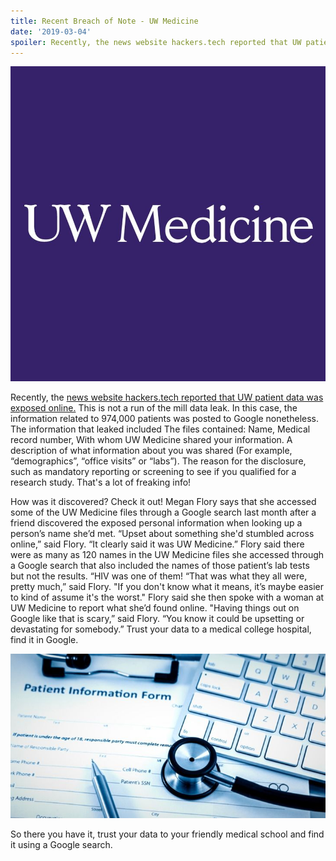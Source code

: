```yaml
---
title: Recent Breach of Note - UW Medicine
date: '2019-03-04'
spoiler: Recently, the news website hackers.tech reported that UW patient data was exposed online. In this case, the information related to 974,000 patients was posted to Google nonetheless.  The information that leaked included The files contained Name, Medical record number, With whom UW Medicine shared your information. A description of what information about you was shared (For example, “demographics”, “office visits” or “labs”).
---
```

![UW Medicine Breach](./uwbreach.jpg)

Recently, the [news website hackers.tech reported that UW patient data was exposed online.](http://www.hackers.tech/security/incident-of-the-week-uw-medicine-patient-data-exposed-online/)  This is not a run of the mill data leak.  In this case, the information related to 974,000 patients was posted to Google nonetheless.  The information that leaked included The files contained: Name, Medical record number, With whom UW Medicine shared your information. A description of what information about you was shared (For example, “demographics”, “office visits” or “labs”). The reason for the disclosure, such as mandatory reporting or screening to see if you qualified for a research study.  That's a lot of freaking info!

How was it discovered?  Check it out! Megan Flory says that she accessed some of the UW Medicine files through a Google search last month after a friend discovered the exposed personal information when looking up a person’s name she’d met. “Upset about something she'd stumbled across online,” said Flory. “It clearly said it was UW Medicine.” Flory said there were as many as 120 names in the UW Medicine files she accessed through a Google search that also included the names of those patient’s lab tests but not the results. “HIV was one of them!  “That was what they all were, pretty much,” said Flory. "If you don't know what it means, it’s maybe easier to kind of assume it's the worst." Flory said she then spoke with a woman at UW Medicine to report what she’d found online. "Having things out on Google like that is scary,” said Flory. “You know it could be upsetting or devastating for somebody.” Trust your data to a medical college hospital, find it in Google.

![Trust your data to a medical college hospital, find it in Google.](./healthcare-data.jpg)

So there you have it, trust your data to your friendly medical school and find it using a Google search.